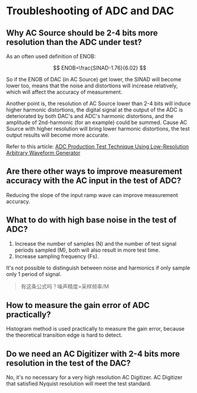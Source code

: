 # Troubleshooting of ADC and DAC


## Why AC Source should be 2-4 bits more resolution than the ADC under test?

As an often used definition of ENOB:

$$
ENOB=\frac{SINAD-1.76}{6.02}
$$

So if the ENOB of DAC (in AC Source) get lower, the SINAD will become lower too, means that the noise and distortions will increase relatively, which will affect the accuracy of measurement.

Another point is, the resolution of AC Source lower than 2-4 bits will induce higher harmonic distortions, the digital signal at the output of the ADC is deteriorated by both DAC's and ADC's harmonic distortions, and the amplitude of 2nd-harmonic (for an example) could be summed. Cause AC Source with higher resolution will bring lower harmonic distortions, the test output results will become more accurate.

Refer to this article: [ADC Production Test Technique Using Low-Resolution Arbitrary Waveform Generator](https://www.hindawi.com/journals/vlsi/2008/482159/)

## Are there other ways to improve measurement accuracy with the AC input in the test of ADC?

Reducing the slope of the input ramp wave can improve measurement accuracy.

## What to do with high base noise in the test of ADC?

1. Increase the number of samples (N) and the number of test signal periods sampled (M), both will also result in more test time.
2. Increase sampling frequency (Fs).

It's not possible to distinguish between noise and harmonics if only sample only 1 period of signal.

> 有这条公式吗？噪声精度=采样频率/M

## How to measure the gain error of ADC practically?

Histogram method is used practically to measure the gain error, because the theoretical transition edge is hard to detect.

## Do we need an AC Digitizer with 2-4 bits more resolution in the test of the DAC?

No, it's no necessary for a very high resolution AC Digitizer. AC Digitizer that satisfied Nyquist resolution will meet the test standard.
